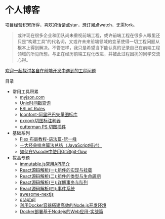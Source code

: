 # 个人博客

项目经验积累所得，喜欢的话请点star，想订阅点watch，无需fork。

> 或许现在很多企业和团队尚未重视前端工程，或许前端工程在很多人眼里还只是“构建工具”的代名词，又或许未来前端领域的变革使得一切工程问题从根本上得到解决。不管怎样，我只是希望当下能认真的记录自己在前端工程领域的所见所想，与正在经历前端工程化改进，并被此过程困扰的同学交流心得。

[欢迎一起探讨各自在前端开发中遇到的工程问题](https://github.com/pmg1989/blog/issues/1)

目录

* 常用工具积累
    * [myjson.com](http://myjson.com/)
    * [Unix时间戳查询](http://tool.chinaz.com/Tools/unixtime.aspx)
    * [ESLint Rules](https://cn.eslint.org/docs/rules/)
    * [Iconfont-阿里巴巴矢量图标库](http://www.iconfont.cn/)
    * [pxcook切图标注利器](http://www.fancynode.com.cn/pxcook)
    * [cutterman PS 切图插件](http://www.cutterman.cn/zh)
* 基础系列
    * [Flex 布局教程-语法篇-阮一峰](http://www.ruanyifeng.com/blog/2015/07/flex-grammar.html)
    * [十大经典排序算法总结（JavaScript描述）](https://www.cnblogs.com/jztan/p/5878630.html)
    * [如何在Vscode中使用Git和git-flow](http://www.xiaolaiwo.com/how-to-use-git-and-git-flow-in-vscode.html)
* 拔高专题
    * [immutable.js常用API简介](https://yq.aliyun.com/articles/69516)
    * [React源码解析(一):组件的实现与挂载](https://juejin.im/post/5983dfbcf265da3e2f7f32de)
    * [React源码解析(二):组件的类型与生命周期](https://juejin.im/post/59ca03b9518825177c60d10b)
    * [React源码解析(三):详解事务与队列](https://juejin.im/post/59cc4c4bf265da0648446ce0)
    * [React源码解析(四):事件系统](https://juejin.im/post/5a0cf54ff265da43333df2c4)
    * [awesome-nextjs](https://github.com/unicodeveloper/awesome-nextjs)
    * [graphql](http://graphql.cn/)
    * [利用Docker容器搭建高效的Node.js开发环境](https://yalishizhude.github.io/2017/08/10/docker4node/)
    * [Docker部署基于Nodejs的Web应用-实战篇](https://segmentfault.com/a/1190000010541792)
